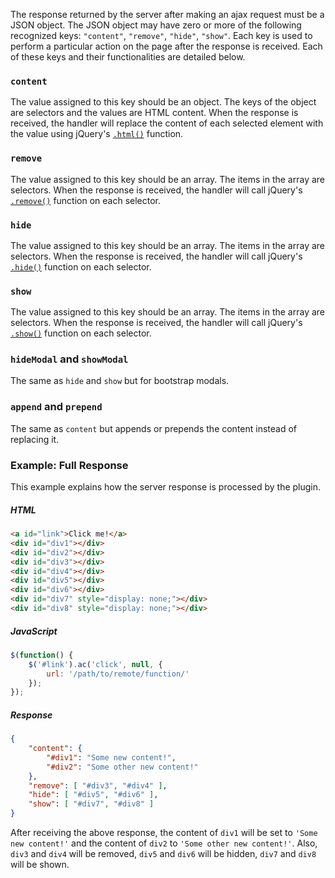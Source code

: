 
The response returned by the server after making an ajax request must be a JSON object. The JSON object may have zero or more of the following recognized keys: `"content"`, `"remove"`, `"hide"`, `"show"`. Each key is used to perform a particular action on the page after the response is received. Each of these keys and their functionalities are detailed below.

### `content`
The value assigned to this key should be an object. The keys of the object are selectors and the values are HTML content. When the response is received, the handler will replace the content of each selected element with the value using jQuery's [`.html()`](http://api.jquery.com/html/) function.

### `remove`
The value assigned to this key should be an array. The items in the array are selectors. When the response is received, the handler will call jQuery's [`.remove()`](http://api.jquery.com/remove/) function on each selector.

### `hide`
The value assigned to this key should be an array. The items in the array are selectors. When the response is received, the handler will call jQuery's [`.hide()`](http://api.jquery.com/hide/) function on each selector.

### `show`
The value assigned to this key should be an array. The items in the array are selectors. When the response is received, the handler will call jQuery's [`.show()`](http://api.jquery.com/show/) function on each selector.

### `hideModal` and `showModal`
The same as `hide` and `show` but for bootstrap modals.

### `append` and `prepend`
The same as `content` but appends or prepends the content instead of replacing it.

### Example: Full Response
This example explains how the server response is processed by the plugin.

##### HTML
```html
<a id="link">Click me!</a>
<div id="div1"></div>
<div id="div2"></div>
<div id="div3"></div>
<div id="div4"></div>
<div id="div5"></div>
<div id="div6"></div>
<div id="div7" style="display: none;"></div>
<div id="div8" style="display: none;"></div>
```

##### JavaScript
```javascript
$(function() {
	$('#link').ac('click', null, {
		url: '/path/to/remote/function/'
	});
});
```

##### Response
```json
{
	"content": {
		"#div1": "Some new content!",
		"#div2": "Some other new content!"
	},
	"remove": [ "#div3", "#div4" ],
	"hide": [ "#div5", "#div6" ],
	"show": [ "#div7", "#div8" ]
}
```
After receiving the above response, the content of `div1` will be set to `'Some new content!'` and the content of `div2` to `'Some other new content!'`. Also, `div3` and `div4` will be removed, `div5` and `div6` will be hidden, `div7` and `div8` will be shown.
